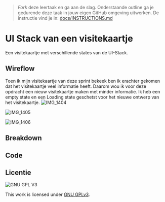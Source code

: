 > _Fork_ deze leertaak en ga aan de slag. Onderstaande outline ga je gedurende deze taak in jouw eigen GitHub omgeving uitwerken. De instructie vind je in: [docs/INSTRUCTIONS.md](docs/INSTRUCTIONS.md)

# UI Stack van een visitekaartje
Een visitekaartje met verschillende states van de UI-Stack.

## Wireflow
Toen ik mijn visitekaartje van deze sprint bekeek ben ik erachter gekomen dat het visitekaartje veel informatie heeft. Daarom wou ik voor deze opdracht een nieuw visitekaartje maken met minder informatie. Ik heb een empty state en een Loading state geschetst voor het nieuwe ontwerp van het visitekaartje.
![IMG_1404](https://user-images.githubusercontent.com/69635977/160109399-e40e80cf-3772-4cca-9a88-729d1ff58062.jpg)

![IMG_1405](https://user-images.githubusercontent.com/69635977/160109428-8613851e-2d2e-453c-a84e-292c2bdc257c.JPG)

![IMG_1406](https://user-images.githubusercontent.com/69635977/160109437-2e90cd8b-1c07-4d58-a3bf-847b8b9d8a55.jpg)

## Breakdown
<!-- Toon de breakdown schets -->

## Code 
<!-- Leg de code uit die je gebruikt om de verschillende states van de UI-Stack te tonen -->

## Licentie

![GNU GPL V3](https://www.gnu.org/graphics/gplv3-127x51.png)

This work is licensed under [GNU GPLv3](./LICENSE).
